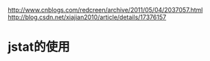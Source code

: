 http://www.cnblogs.com/redcreen/archive/2011/05/04/2037057.html
http://blog.csdn.net/xiajian2010/article/details/17376157

# jstat的使用





